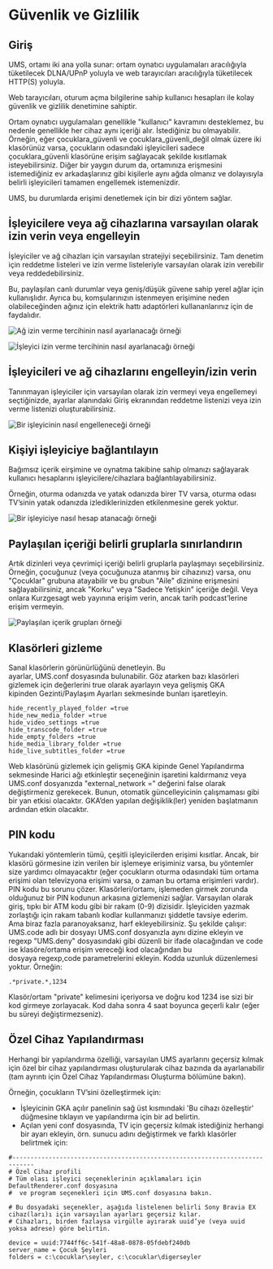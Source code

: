 # Güvenlik ve Gizlilik

## Giriş

UMS, ortamı iki ana yolla sunar: ortam oynatıcı uygulamaları aracılığıyla tüketilecek DLNA/UPnP yoluyla ve web tarayıcıları aracılığıyla tüketilecek HTTP(S) yoluyla.

Web tarayıcıları, oturum açma bilgilerine sahip kullanıcı hesapları ile kolay güvenlik ve gizlilik denetimine sahiptir.

Ortam oynatıcı uygulamaları genellikle "kullanıcı" kavramını desteklemez, bu nedenle genellikle her cihaz aynı içeriği alır. İstediğiniz bu olmayabilir. Örneğin, eğer çocuklara_güvenli ve çocuklara_güvenli_değil olmak üzere iki klasörünüz varsa, çocukların odasındaki işleyicileri sadece çocuklara_güvenli klasörüne erişim sağlayacak şekilde kısıtlamak isteyebilirsiniz. Diğer bir yaygın durum da, ortamınıza erişmesini istemediğiniz ev arkadaşlarınız gibi kişilerle aynı ağda olmanız ve dolayısıyla belirli işleyicileri tamamen engellemek istemenizdir.

UMS, bu durumlarda erişimi denetlemek için bir dizi yöntem sağlar.

## İşleyicilere veya ağ cihazlarına varsayılan olarak izin verin veya engelleyin
İşleyiciler ve ağ cihazları için varsayılan stratejiyi seçebilirsiniz. Tam denetim için reddetme listeleri ve izin verme listeleriyle varsayılan olarak izin verebilir veya reddedebilirsiniz.

Bu, paylaşılan canlı durumlar veya geniş/düşük güvene sahip yerel ağlar için kullanışlıdır. Ayrıca bu, komşularınızın istenmeyen erişimine neden olabileceğinden ağınız için elektrik hattı adaptörleri kullananlarınız için de faydalıdır.

![Ağ izin verme tercihinin nasıl ayarlanacağı örneği](@site/docs/img/whats-new-in-v14-network-allowblock-preference.png)

![İşleyici izin verme tercihinin nasıl ayarlanacağı örneği](@site/docs/img/whats-new-in-v14-renderer-allow-preference.png)

## İşleyicileri ve ağ cihazlarını engelleyin/izin verin

Tanınmayan işleyiciler için varsayılan olarak izin vermeyi veya engellemeyi seçtiğinizde, ayarlar alanındaki Giriş ekranından reddetme listenizi veya izin verme listenizi oluşturabilirsiniz.

![Bir işleyicinin nasıl engelleneceği örneği](@site/docs/img/whats-new-in-v14-block-renderer.png)

## Kişiyi işleyiciye bağlantılayın

Bağımsız içerik eirşimine ve oynatma takibine sahip olmanızı sağlayarak kullanıcı hesaplarını işleyicilere/cihazlara bağlantılayabilirsiniz.

Örneğin, oturma odanızda ve yatak odanızda birer TV varsa, oturma odası TV’sinin yatak odanızda izlediklerinizden etkilenmesine gerek yoktur.

![Bir işleyiciye nasıl hesap atanacağı örneği](@site/docs/img/whats-new-in-v14-assign-account-to-renderer.png)

## Paylaşılan içeriği belirli gruplarla sınırlandırın

Artık dizinleri veya çevrimiçi içeriği belirli gruplarla paylaşmayı seçebilirsiniz. Örneğin, çocuğunuz (veya çocuğunuza atanmış bir cihazınız) varsa, onu "Çocuklar" grubuna atayabilir ve bu grubun "Aile" dizinine erişmesini sağlayabilirsiniz, ancak "Korku" veya "Sadece Yetişkin" içeriğe değil. Veya onlara Kurzgesagt web yayınına erişim verin, ancak tarih podcast’lerine erişim vermeyin.

![Paylaşılan içerik grupları örneği](@site/docs/img/whats-new-in-v14-shared-content-group.png)

## Klasörleri gizleme

Sanal klasörlerin görünürlüğünü denetleyin. Bu ayarlar, UMS.conf dosyasında bulunabilir. Göz atarken bazı klasörleri gizlemek için değerlerini true olarak ayarlayın veya gelişmiş GKA kipinden Gezinti/Paylaşım Ayarları sekmesinde bunları işaretleyin.

```
hide_recently_played_folder =true
hide_new_media_folder =true
hide_video_settings =true
hide_transcode_folder =true
hide_empty_folders =true
hide_media_library_folder =true
hide_live_subtitles_folder =true
```

Web klasörünü gizlemek için gelişmiş GKA kipinde Genel Yapılandırma sekmesinde Harici ağı etkinleştir seçeneğinin işaretini kaldırmanız veya UMS.conf dosyanızda "external_network =" değerini false olarak değiştirmeniz gerekecek. Bunun, otomatik güncelleyicinin çalışmaması gibi bir yan etkisi olacaktır. GKA’den yapılan değişiklik(ler) yeniden başlatmanın ardından etkin olacaktır.

## PIN kodu

Yukarıdaki yöntemlerin tümü, çeşitli işleyicilerden erişimi kısıtlar. Ancak, bir klasörü görmesine izin verilen bir işlemeye erişiminiz varsa, bu yöntemler size yardımcı olmayacaktır (eğer çocukların oturma odasındaki tüm ortama erişimi olan televizyona erişimi varsa, o zaman bu ortama erişimleri vardır). PIN kodu bu sorunu çözer. Klasörleri/ortamı, işlemeden girmek zorunda olduğunuz bir PIN kodunun arkasına gizlemenizi sağlar. Varsayılan olarak giriş, tıpkı bir ATM kodu gibi bir rakam (0-9) dizisidir. İşleyiciden yazmak zorlaştığı için rakam tabanlı kodlar kullanmanızı şiddetle tavsiye ederim. Ama biraz fazla paranoyaksanız, harf ekleyebilirsiniz. Şu şekilde çalışır: UMS.code adlı bir dosyayı UMS.conf dosyanızla aynı dizine ekleyin ve regexp "UMS.deny" dosyasındaki gibi düzenli bir ifade olacağından ve code ise klasöre/ortama erişim vereceği kod olacağından bu dosyaya regexp,code parametrelerini ekleyin. Kodda uzunluk düzenlemesi yoktur. Örneğin:
```
.*private.*,1234
```

Klasör/ortam "private" kelimesini içeriyorsa ve doğru kod 1234 ise sizi bir kod girmeye zorlayacak. Kod daha sonra 4 saat boyunca geçerli kalır (eğer bu süreyi değiştirmezseniz).

## Özel Cihaz Yapılandırması

Herhangi bir yapılandırma özelliği, varsayılan UMS ayarlarını geçersiz kılmak için özel bir cihaz yapılandırması oluşturularak cihaz bazında da ayarlanabilir (tam ayrıntı için Özel Cihaz Yapılandırması Oluşturma bölümüne bakın).

Örneğin, çocukların TV’sini özelleştirmek için:
- İşleyicinin GKA açılır panelinin sağ üst kısmındaki 'Bu cihazı özelleştir' düğmesine tıklayın ve yapılandırma için bir ad belirtin.
- Açılan yeni conf dosyasında, TV için geçersiz kılmak istediğiniz herhangi bir ayarı ekleyin, örn. sunucu adını değiştirmek ve farklı klasörler belirtmek için:
```
#----------------------------------------------------------------------------
# Özel Cihaz profili
# Tüm olası işleyici seçeneklerinin açıklamaları için DefaultRenderer.conf dosyasına
#  ve program seçenekleri için UMS.conf dosyasına bakın.

# Bu dosyadaki seçenekler, aşağıda listelenen belirli Sony Bravia EX cihaz(ları)ı için varsayılan ayarları geçersiz kılar.
# Cihazları, birden fazlaysa virgülle ayırarak uuid’ye (veya uuid yoksa adrese) göre belirtin.

device = uuid:7744ff6c-541f-48a8-0878-05fdebf240db
server_name = Çocuk Şeyleri
folders = c:\cocuklar\seyler, c:\cocuklar\digerseyler
```
